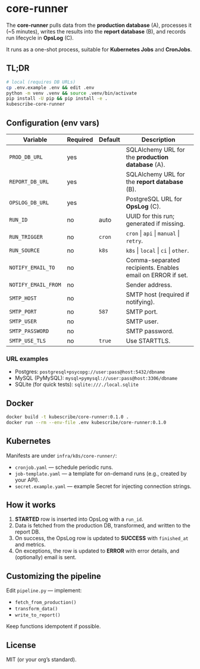 # core-runner

The **core-runner** pulls data from the **production database** (A), processes it (~5 minutes),
writes the results into the **report database** (B), and records run lifecycle in **OpsLog** (C).

It runs as a one-shot process, suitable for **Kubernetes Jobs** and **CronJobs**.

## TL;DR

```bash
# local (requires DB URLs)
cp .env.example .env && edit .env
python -m venv .venv && source .venv/bin/activate
pip install -U pip && pip install -e .
kubescribe-core-runner
```

## Configuration (env vars)

| Variable              | Required | Default | Description |
|-----------------------|----------|---------|-------------|
| `PROD_DB_URL`         | yes      |         | SQLAlchemy URL for the **production database** (A). |
| `REPORT_DB_URL`       | yes      |         | SQLAlchemy URL for the **report database** (B). |
| `OPSLOG_DB_URL`       | yes      |         | PostgreSQL URL for **OpsLog** (C). |
| `RUN_ID`              | no       | auto    | UUID for this run; generated if missing. |
| `RUN_TRIGGER`         | no       | `cron`  | `cron` \| `api` \| `manual` \| `retry`. |
| `RUN_SOURCE`          | no       | `k8s`   | `k8s` \| `local` \| `ci` \| `other`. |
| `NOTIFY_EMAIL_TO`     | no       |         | Comma-separated recipients. Enables email on ERROR if set. |
| `NOTIFY_EMAIL_FROM`   | no       |         | Sender address. |
| `SMTP_HOST`           | no       |         | SMTP host (required if notifying). |
| `SMTP_PORT`           | no       | `587`   | SMTP port. |
| `SMTP_USER`           | no       |         | SMTP user. |
| `SMTP_PASSWORD`       | no       |         | SMTP password. |
| `SMTP_USE_TLS`        | no       | `true`  | Use STARTTLS. |

### URL examples

- Postgres: `postgresql+psycopg://user:pass@host:5432/dbname`
- MySQL (PyMySQL): `mysql+pymysql://user:pass@host:3306/dbname`
- SQLite (for quick tests): `sqlite:///./local.sqlite`

## Docker

```bash
docker build -t kubescribe/core-runner:0.1.0 .
docker run --rm --env-file .env kubescribe/core-runner:0.1.0
```

## Kubernetes

Manifests are under `infra/k8s/core-runner/`:

- `cronjob.yaml` — schedule periodic runs.
- `job-template.yaml` — a template for on-demand runs (e.g., created by your API).
- `secret.example.yaml` — example Secret for injecting connection strings.

## How it works

1. **STARTED** row is inserted into OpsLog with a `run_id`.
2. Data is fetched from the production DB, transformed, and written to the report DB.
3. On success, the OpsLog row is updated to **SUCCESS** with `finished_at` and metrics.
4. On exceptions, the row is updated to **ERROR** with error details, and (optionally) email is sent.

## Customizing the pipeline

Edit `pipeline.py` — implement:
- `fetch_from_production()`
- `transform_data()`
- `write_to_report()`

Keep functions idempotent if possible.

## License

MIT (or your org’s standard).
